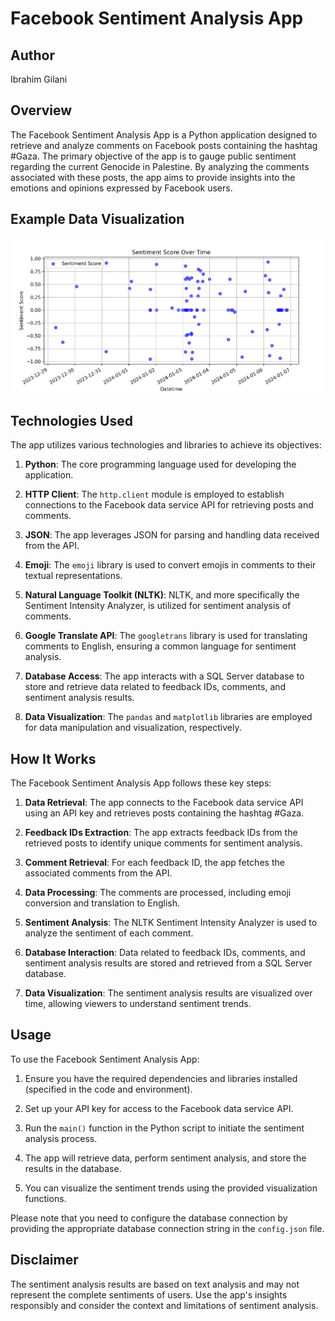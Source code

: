 # Facebook Sentiment Analysis App

## Author

Ibrahim Gilani

## Overview

The Facebook Sentiment Analysis App is a Python application designed to retrieve and analyze comments on Facebook posts containing the hashtag #Gaza. The primary objective of the app is to gauge public sentiment regarding the current Genocide in Palestine. By analyzing the comments associated with these posts, the app aims to provide insights into the emotions and opinions expressed by Facebook users.

## Example Data Visualization
![Alt text](image.png)

## Technologies Used

The app utilizes various technologies and libraries to achieve its objectives:

1. **Python**: The core programming language used for developing the application.

2. **HTTP Client**: The `http.client` module is employed to establish connections to the Facebook data service API for retrieving posts and comments.

3. **JSON**: The app leverages JSON for parsing and handling data received from the API.

4. **Emoji**: The `emoji` library is used to convert emojis in comments to their textual representations.

5. **Natural Language Toolkit (NLTK)**: NLTK, and more specifically the Sentiment Intensity Analyzer, is utilized for sentiment analysis of comments.

6. **Google Translate API**: The `googletrans` library is used for translating comments to English, ensuring a common language for sentiment analysis.

7. **Database Access**: The app interacts with a SQL Server database to store and retrieve data related to feedback IDs, comments, and sentiment analysis results.

8. **Data Visualization**: The `pandas` and `matplotlib` libraries are employed for data manipulation and visualization, respectively.

## How It Works

The Facebook Sentiment Analysis App follows these key steps:

1. **Data Retrieval**: The app connects to the Facebook data service API using an API key and retrieves posts containing the hashtag #Gaza.

2. **Feedback IDs Extraction**: The app extracts feedback IDs from the retrieved posts to identify unique comments for sentiment analysis.

3. **Comment Retrieval**: For each feedback ID, the app fetches the associated comments from the API.

4. **Data Processing**: The comments are processed, including emoji conversion and translation to English.

5. **Sentiment Analysis**: The NLTK Sentiment Intensity Analyzer is used to analyze the sentiment of each comment.

6. **Database Interaction**: Data related to feedback IDs, comments, and sentiment analysis results are stored and retrieved from a SQL Server database.

7. **Data Visualization**: The sentiment analysis results are visualized over time, allowing viewers to understand sentiment trends.

## Usage

To use the Facebook Sentiment Analysis App:

1. Ensure you have the required dependencies and libraries installed (specified in the code and environment).

2. Set up your API key for access to the Facebook data service API.

3. Run the `main()` function in the Python script to initiate the sentiment analysis process.

4. The app will retrieve data, perform sentiment analysis, and store the results in the database.

5. You can visualize the sentiment trends using the provided visualization functions.

Please note that you need to configure the database connection by providing the appropriate database connection string in the `config.json` file.

## Disclaimer

The sentiment analysis results are based on text analysis and may not represent the complete sentiments of users. Use the app's insights responsibly and consider the context and limitations of sentiment analysis.



